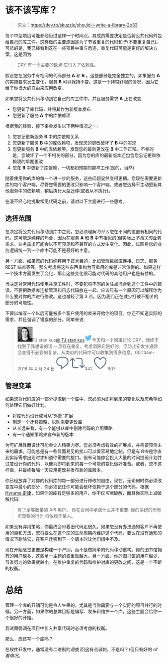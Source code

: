 # 该不该写库？

> 原文：<https://dev.to/skuzzle/should-i-write-a-library-2o33>

每个中型项目可能都经历过这样一个时间点，其成员需要决定是否将公共代码外包给自己的库工件。这样做的主要原因是为了节省重复的代码和*干*(不要重复自己)。可悲的是，我已经看到这在一些项目中事与愿违，重复代码可能是更好的解决方案。这是因为:

> DRY 有一个主要的缺点:它引入了依赖性。

假设您在服务中有相同的代码部分 **A** 和 **B** 。这些部分是完全独立的。如果服务 **A** 的实施要求发生变化，服务 **B** 可以保持不变。这是一个非常舒服的情况，因为它给了你很大的自由来应用改变。

如果您将公共代码移动到它自己的库工件中，并且服务需求 **A** 正在改变

*   您更新了库代码，并将其作为新版本发布
*   您更新了服务 **A** 中的库依赖项

根据我的经验，接下来会发生以下两种情况之一:

1.  您忘记更新服务 **B** 中的库依赖关系
2.  您更新了服务 **B** 中的库依赖项，发现您的更改破坏了 **B** 中的实现
3.  您更新服务 **B** 中的库依赖项，发现您的最新更改在 **B** 中工作正常。不幸的是，您破坏了一个不相关的部分，因为您的库的最新版本还包含您忘记更新依赖项的早期更改
4.  您在 **B** 中更新了库依赖，一切都如预期的那样工作(是的，当然)

随着使用你的库的每一个进一步的服务，这些问题显然变得更糟。您现在需要更新库的每个客户端，尽管您需要的更改只影响一个客户端。或者您选择不主动更新其他服务中的依赖项，稍后执行大型迁移(或者从不执行)。

在漫不经心地提取常见代码之前，请对以下主题进行一些思考。

## 选择范围

在决定将公共代码移动到库中之前，您必须理解*为什么*您在不同的位置有相同的代码。这可能是纯粹的巧合，因为在服务 **A** 和 **B** 中有相似的(但实际上*不相关的*业务需求。业务需求可能会以不可预见和不兼容的方式发生变化。因此，试图将您的业务逻辑统一到一个库中可能不是最好的主意。

另一方面，如果您的代码纯粹用于技术目的，比如管理数据库连接、日志、服务 REST 端点等等，那么考虑将这些东西重构为可重用的库是非常值得的。如果这样一个技术方面发生了变化，那么这些变化很可能对代码的其他用户也是有益的。

当决定对常用代码使用共享工件时，不要犯将不同的关注点混合到这个工件中的错误。不要把数据库连接管理和日志代码放在一起。应该只有一个原因可以解释你为什么要对你的库进行修改。这也减轻了第 3 点。因为我们正在减少打破不相关的部分的可能性。

不要以编写一个以后可能被多个客户使用的库来开始你的项目。你还不知道实际的需求，并且强调了错误的部分。简单来说:

> ![TJ Stankus profile image](img/29dee4db8a9cf6e5e1f90d5bdbd9043b.png)TJ stan kus[@ TJ stan kus](https://dev.to/tjstankus)![twitter logo](img/65e26e35707d96169ec8af6b3cbf2003.png)今天和一个同事讨论 DRY，我终于找到了我想说的话:一旦存在重复，考虑消除它是好的，但防止它发生通常会变得不必要的复杂。从类似的代码中可以收集到很多信息。00:13am-2018 年 4 月 24 日[![Twitter reply action](img/269095962147c28351274afdd5486a48.png)](https://twitter.com/intent/tweet?in_reply_to=988571579536826368)[![Twitter retweet action](img/771160ecf06ae3d4d7a7815c29c819c2.png)](https://twitter.com/intent/retweet?tweet_id=988571579536826368)342[![Twitter like action](img/c077611ab2a5e0b4cd0c826ee7ae1e48.png)](https://twitter.com/intent/like?tweet_id=988571579536826368)907

## 管理变革

如果您将代码库的一部分提取到一个库中，您必须为即将到来的变化以及您希望如何处理它们做好计划。

*   将库代码设计成可从“外部”扩展
*   制定一个迁移策略，以防需要更改库
*   从长远来看，有一个能够从库中删除代码的弃用策略
*   有一个通知策略来宣布新的版本

为可扩展性而设计可能会让人精疲力尽。您必须考虑有效的扩展点，并需要预测未来的需求。可能总是有一些显而易见的接口可以很容易地定制，但是有*会有*是你直到实际需求出现时才知道你需要的接口。很有可能你会投入大量的时间提前计划并过度设计你的代码，以便为即将到来的每一个可能的变化做好准备。或者，您不这样做，并最终每隔一天应用更改并发布新的库版本。

你已经放弃了对你的代码库的每一部分进行修改的自由。现在，无论何时你必须改变库中最小的部分，你必须记住你可能会破坏依赖于这个部分的代码。根据 [Hyrums 定律](http://www.hyrumslaw.com/)，如果你的库有足够多的用户，你不仅*可能*破解，而且你实际上*会*破解代码:

> 有了足够数量的 API 用户，
> 你在合同中承诺什么并不重要:
> 你的系统的所有可观察的行为
> 将依赖于某人。

如果没有弃用策略，你最终会带着旧代码走很久。如果您没有办法通知客户不再使用的类和方法，您将要么在这个库的生命周期内维护这个代码，要么在没有通知的情况下删除它，在客户迁移到下一个版本时让他们措手不及。

现在开始感觉更像是构建一个*产品*，而不是做简单的代码移动重构。你的图书馆拥有的用户越多，这些单一主题的权重就越大。另一方面，你的图书馆的用户越少，节省努力的效果就越小。在维护重复的代码和维护对库的更改之间，这是一个不断的权衡。

# 总结

管理一个库的开销可能是令人生畏的，尤其是当你需要与一个实际的项目并行的时候。另一方面，如果你的总体目标是编写、发布和维护一个库，这些主题会给你一个很好的开始。

我试图强调在项目中引入共享代码时必须考虑的权衡。

那么，应该写一个库吗？

在软件开发中，通常没有二进制的*是*或*否*(这有点讽刺，不是吗？)但只有好的 ol' *看情况*。